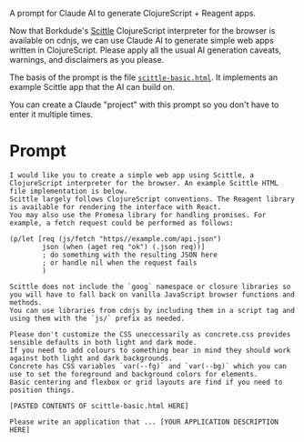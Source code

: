 A prompt for Claude AI to generate ClojureScript + Reagent apps.

Now that Borkdude's [Scittle](https://github.com/babashka/scittle/) ClojureScript interpreter for the browser is available on cdnjs, we can use Claude AI to generate simple web apps written in ClojureScript. Please apply all the usual AI generation caveats, warnings, and disclaimers as you please.

The basis of the prompt is the file [`scittle-basic.html`](./scittle-basic.html). It implements an example Scittle app that the AI can build on.

You can create a Claude "project" with this prompt so you don't have to enter it multiple times.

# Prompt

```
I would like you to create a simple web app using Scittle, a ClojureScript interpreter for the browser. An example Scittle HTML file implementation is below.
Scittle largely follows ClojureScript conventions. The Reagent library is available for rendering the interface with React.
You may also use the Promesa library for handling promises. For example, a fetch request could be performed as follows:

(p/let [req (js/fetch "https//example.com/api.json")
        json (when (aget req "ok") (.json req))]
        ; do something with the resulting JSON here
        ; or handle nil when the request fails
        )

Scittle does not include the `goog` namespace or closure libraries so you will have to fall back on vanilla JavaScript browser functions and methods.
You can use libraries from cdnjs by including them in a script tag and using them with the `js/` prefix as needed.

Please don't customize the CSS uneccessarily as concrete.css provides sensible defaults in both light and dark mode.
If you need to add colours to something bear in mind they should work against both light and dark backgrounds.
Concrete has CSS variables `var(--fg)` and `var(--bg)` which you can use to set the foreground and background colors for elements.
Basic centering and flexbox or grid layouts are find if you need to position things.

[PASTED CONTENTS OF scittle-basic.html HERE]

Please write an application that ... [YOUR APPLICATION DESCRIPTION HERE]
```
